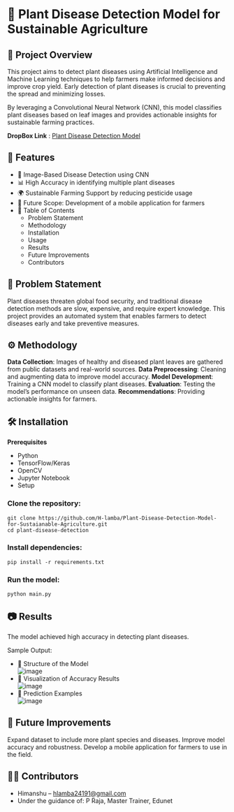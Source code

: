 # 🌱 Plant Disease Detection Model for Sustainable Agriculture
## 📌 Project Overview
This project aims to detect plant diseases using Artificial Intelligence and Machine Learning techniques to help farmers make informed decisions and improve crop yield. Early detection of plant diseases is crucial to preventing the spread and minimizing losses.

By leveraging a Convolutional Neural Network (CNN), this model classifies plant diseases based on leaf images and provides actionable insights for sustainable farming practices.

**DropBox Link** : [Plant Disease Detection Model](https://www.dropbox.com/scl/fo/sdcqn7b6oqywbfbw00zb0/AOd5oaCmc-7qGJS_5KTvCo0?rlkey=rnsohv95rnqwuu8wiqq7rpc8u&st=j9mu0vjk&dl=0)

## 🚀 Features
* 🌿 Image-Based Disease Detection using CNN
* 📊 High Accuracy in identifying multiple plant diseases
* 🌍 Sustainable Farming Support by reducing pesticide usage
* 📲 Future Scope: Development of a mobile application for farmers
* 📖 Table of Contents
  * Problem Statement
  * Methodology
  * Installation
  * Usage
  * Results
  * Future Improvements
  * Contributors
  
## 🔬 Problem Statement
Plant diseases threaten global food security, and traditional disease detection methods are slow, expensive, and require expert knowledge. This project provides an automated system that enables farmers to detect diseases early and take preventive measures.

## ⚙️ Methodology
**Data Collection**: Images of healthy and diseased plant leaves are gathered from public datasets and real-world sources.
**Data Preprocessing**: Cleaning and augmenting data to improve model accuracy.
**Model Development**: Training a CNN model to classify plant diseases.
**Evaluation**: Testing the model’s performance on unseen data.
**Recommendations**: Providing actionable insights for farmers.

## 🛠️ Installation
**Prerequisites**
* Python
* TensorFlow/Keras
* OpenCV
* Jupyter Notebook
* Setup
### Clone the repository:

```
git clone https://github.com/H-lamba/Plant-Disease-Detection-Model-for-Sustaianable-Agriculture.git
cd plant-disease-detection
```
### Install dependencies:
```
pip install -r requirements.txt
```
### Run the model:
```
python main.py
```
## 📷 Results
The model achieved high accuracy in detecting plant diseases.

Sample Output:

* 📌 Structure of the Model<br/>
    ![image](https://github.com/user-attachments/assets/cb790163-49f5-4658-837d-4ca5deaffb49)
* 📌 Visualization of Accuracy Results<br/>
 ![image](https://github.com/user-attachments/assets/6ee63c7a-4b74-4f76-999c-3f27ef5acc0a)
* 📌 Prediction Examples<br/>
    ![image](https://github.com/user-attachments/assets/1a0c23f8-41bf-432c-991a-371500c1bc9e)

## 🚀 Future Improvements
Expand dataset to include more plant species and diseases.
Improve model accuracy and robustness.
Develop a mobile application for farmers to use in the field.
## 👨‍💻 Contributors
* Himanshu – [hlamba24191@gmail.com](Email)
* Under the guidance of: P Raja, Master Trainer, Edunet
